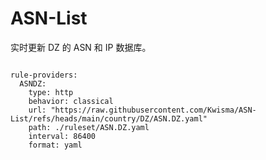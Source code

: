 
# ASN-List

实时更新 DZ 的 ASN 和 IP 数据库。

<pre><code class="language-javascript">
rule-providers:
  ASNDZ:
    type: http
    behavior: classical
    url: "https://raw.githubusercontent.com/Kwisma/ASN-List/refs/heads/main/country/DZ/ASN.DZ.yaml"
    path: ./ruleset/ASN.DZ.yaml
    interval: 86400
    format: yaml
</code></pre>